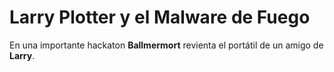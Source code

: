 # Larry Plotter y el Malware de Fuego

En una importante hackaton **Ballmermort** revienta el portátil 
de un amigo de **Larry**.
